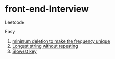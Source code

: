 # front-end-Interview
Leetcode

Easy
1.  [minimum deletion to make the frequency unique](https://github.com/pikkaa215/front-end-/blob/main/minimum%20deletion%20to%20make%20the%20frequency%20unique) 
2. [Longest string without repeating](https://github.com/pikkaa215/front-end-/blob/main/leetcode/Longest%20string%20without%20repeating%20characters)
3. [Slowest key](https://github.com/pikkaa215/front-end-/blob/main/leetcode/1629.%20Slowest%20Key)
